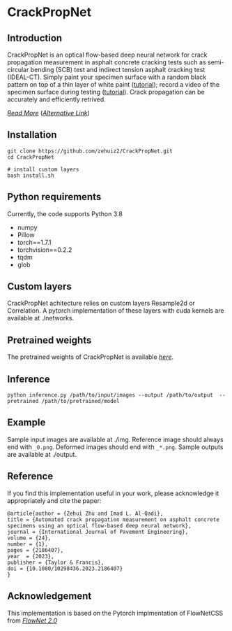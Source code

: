 # CrackPropNet

## Introduction

CrackPropNet is an optical flow-based deep neural network for crack propagation measurement in asphalt concrete cracking tests such as semi-circular bending (SCB) test and indirect tension asphalt cracking test (IDEAL-CT). Simply paint your specimen surface with a random black pattern on top of a thin layer of white paint ([tutorial](https://www.youtube.com/)); record a video of the specimen surface during testing ([tutorial](https://www.youtube.com/)). Crack propagation can be accurately and efficiently retrived. 

[*Read More*](https://www.tandfonline.com/doi/full/10.1080/10298436.2023.2186407) ([*Alternative Link*](Zhu_Al_Qadi_2023.pdf))

## Installation

```
git clone https://github.com/zehuiz2/CrackPropNet.git
cd CrackPropNet

# install custom layers
bash install.sh
```

## Python requirements

Currently, the code supports Python 3.8
* numpy
* Pillow
* torch==1.7.1
* torchvision==0.2.2
* tqdm
* glob


## Custom layers

CrackPropNet achitecture relies on custom layers Resample2d or Correlation.
A pytorch implementation of these layers with cuda kernels are available at ./networks.

## Pretrained weights

The pretrained weights of CrackPropNet is available [*here*](https://drive.google.com/file/d/12-ARk1DRcm1B-Uv0g8HnjXrhzZQJPhZO/view?usp=drive_link).

## Inference

```
python inference.py /path/to/input/images --output /path/to/output  --pretrained /path/to/pretrained/model
```

## Example

Sample input images are available at ./img. Reference image should always end with `_0.png`. Deformed images should end with `_*.png`. Sample outputs are available at ./output.

## Reference

If you find this implementation useful in your work, please acknowledge it appropriately and cite the paper:

````
@article{author = {Zehui Zhu and Imad L. Al-Qadi},
title = {Automated crack propagation measurement on asphalt concrete specimens using an optical flow-based deep neural network},
journal = {International Journal of Pavement Engineering},
volume = {24},
number = {1},
pages = {2186407},
year  = {2023},
publisher = {Taylor & Francis},
doi = {10.1080/10298436.2023.2186407}
}
````

## Acknowledgement

This implementation is based on the Pytorch implmentation of FlowNetCSS from [*FlowNet 2.0*](https://github.com/NVIDIA/flownet2-pytorch)
